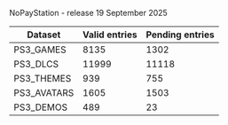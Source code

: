 NoPayStation - release 19 September 2025

|  Dataset  |Valid entries|Pending entries|
|-----------|-------------|---------------|
| PS3_GAMES |     8135    |      1302     |
|  PS3_DLCS |    11999    |     11118     |
| PS3_THEMES|     939     |      755      |
|PS3_AVATARS|     1605    |      1503     |
| PS3_DEMOS |     489     |       23      |